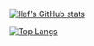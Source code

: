 [![Ilef's GitHub stats](https://github-readme-stats.vercel.app/api?username=ilefM&show_icons=true&layout=compact&theme=nord)](https://github.com/ilefM)

[![Top Langs](https://github-readme-stats.vercel.app/api/top-langs/?username=ilefM&layout=compact&theme=nord)](https://github.com/ilefM)
